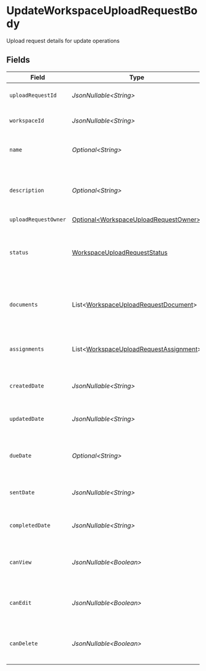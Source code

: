 # UpdateWorkspaceUploadRequestBody

Upload request details for update operations


## Fields

| Field                                                                                                  | Type                                                                                                   | Required                                                                                               | Description                                                                                            |
| ------------------------------------------------------------------------------------------------------ | ------------------------------------------------------------------------------------------------------ | ------------------------------------------------------------------------------------------------------ | ------------------------------------------------------------------------------------------------------ |
| `uploadRequestId`                                                                                      | *JsonNullable\<String>*                                                                                | :heavy_minus_sign:                                                                                     | The ID of the upload request                                                                           |
| `workspaceId`                                                                                          | *JsonNullable\<String>*                                                                                | :heavy_minus_sign:                                                                                     | The ID of the workspace                                                                                |
| `name`                                                                                                 | *Optional\<String>*                                                                                    | :heavy_check_mark:                                                                                     | The name of the upload request (editable)                                                              |
| `description`                                                                                          | *Optional\<String>*                                                                                    | :heavy_check_mark:                                                                                     | The description of the upload request (editable)                                                       |
| `uploadRequestOwner`                                                                                   | [Optional\<WorkspaceUploadRequestOwner>](../../models/components/WorkspaceUploadRequestOwner.md)       | :heavy_minus_sign:                                                                                     | N/A                                                                                                    |
| `status`                                                                                               | [WorkspaceUploadRequestStatus](../../models/components/WorkspaceUploadRequestStatus.md)                | :heavy_check_mark:                                                                                     | Enum representing the status of a workspace upload request                                             |
| `documents`                                                                                            | List\<[WorkspaceUploadRequestDocument](../../models/components/WorkspaceUploadRequestDocument.md)>     | :heavy_minus_sign:                                                                                     | List of documents associated with the upload request                                                   |
| `assignments`                                                                                          | List\<[WorkspaceUploadRequestAssignment](../../models/components/WorkspaceUploadRequestAssignment.md)> | :heavy_minus_sign:                                                                                     | List of user assignments for the upload request                                                        |
| `createdDate`                                                                                          | *JsonNullable\<String>*                                                                                | :heavy_minus_sign:                                                                                     | The date the upload request was created                                                                |
| `updatedDate`                                                                                          | *JsonNullable\<String>*                                                                                | :heavy_minus_sign:                                                                                     | The date the upload request was last updated                                                           |
| `dueDate`                                                                                              | *Optional\<String>*                                                                                    | :heavy_check_mark:                                                                                     | The due date for the upload request (editable)                                                         |
| `sentDate`                                                                                             | *JsonNullable\<String>*                                                                                | :heavy_minus_sign:                                                                                     | The date the upload request was sent                                                                   |
| `completedDate`                                                                                        | *JsonNullable\<String>*                                                                                | :heavy_minus_sign:                                                                                     | The date the upload request was completed                                                              |
| `canView`                                                                                              | *JsonNullable\<Boolean>*                                                                               | :heavy_minus_sign:                                                                                     | Whether the current user can view the upload request                                                   |
| `canEdit`                                                                                              | *JsonNullable\<Boolean>*                                                                               | :heavy_minus_sign:                                                                                     | Whether the current user can edit the upload request                                                   |
| `canDelete`                                                                                            | *JsonNullable\<Boolean>*                                                                               | :heavy_minus_sign:                                                                                     | Whether the current user can delete the upload request                                                 |